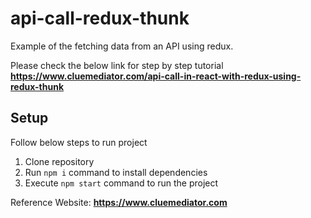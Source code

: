 # api-call-redux-thunk
Example of the fetching data from an API using redux.

Please check the below link for step by step tutorial
**https://www.cluemediator.com/api-call-in-react-with-redux-using-redux-thunk**

## Setup
Follow below steps to run project

1. Clone repository
2. Run `npm i` command to install dependencies
3. Execute `npm start` command to run the project

Reference Website: **https://www.cluemediator.com**
